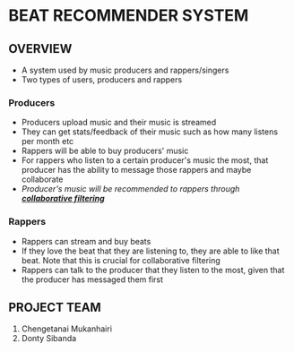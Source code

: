 # BEAT RECOMMENDER SYSTEM

## OVERVIEW

<ul>
  <li>A system used by music producers and rappers/singers</li>
  <li>Two types of users, producers and rappers</li>
</ul>

### Producers

<ul>
  <li>Producers upload music and their music is streamed</li>
  <li>They can get stats/feedback of their music such as how many listens per month etc</li>
  <li>Rappers will be able to buy producers' music</li>
  <li>For rappers who listen to a certain producer's music the most, that producer has the ability to message those rappers and maybe collaborate</li>
  <li><i>Producer's music will be recommended to rappers through <u><b>collaborative filtering</b></u></i></li>
  
</ul>

### Rappers

<ul>
  <li>Rappers can stream and buy beats</li>
  <li>If they love the beat that they are listening to, they are able to like that beat.  Note that this is crucial for collaborative filtering</li>
  <li>Rappers can talk to the producer that they listen to the most, given that the producer has messaged them first</li>
</ul>

## PROJECT TEAM

<ol>
  <li>Chengetanai Mukanhairi</li>
  <li>Donty Sibanda</li>
</ol>

